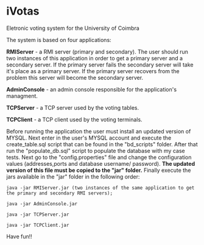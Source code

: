 # iVotas
Eletronic voting system for the University of Coimbra

The system is based on four applications:
  
  __RMIServer__ - a RMI server (primary and secondary). The user should run two instances of this application in order to get a primary server and a secondary server. If the primary server fails the secondary server will take it's place as a primary server. If the primary server recovers from the problem this server will become the secondary server.
  
  __AdminConsole__ - an admin console responsible for the application's managment.
  
  __TCPServer__ - a TCP server used by the voting tables.
  
  __TCPClient__ - a TCP client used by the voting terminals.
  
  Before running the application the user must install an updated version of MYSQL. Next enter in the user's MYSQL account and execute the create_table.sql script that can be found in the "bd_scripts" folder. After that run the "populate_db.sql" script to populate the database with my case tests.
  Next go to the "config.properties" file and change the configuration values (addresses,ports and database username/ password). __The updated version of this file must be copied to the "jar" folder.__
  Finally execute the jars available in the "jar" folder in the following order:
  
    java -jar RMIServer.jar (two instances of the same application to get the primary and secondary RMI servers);
    
    java -jar AdminConsole.jar
    
  	java -jar TCPServer.jar 
    
	java -jar TCPClient.jar
    
    
  Have fun!!
  
